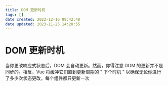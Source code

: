 ```yaml
---
title: DOM 更新时机
tags: []
date created: 2022-12-16 09:42:48
date updated: 2023-11-25 14:20:55
---
```


# DOM 更新时机

当你更改响应式状态后，DOM 会自动更新。然而，你得注意 DOM 的更新并不是同步的。相反，Vue 将缓冲它们直到更新周期的 " 下个时机 " 以确保无论你进行了多少次状态更改，每个组件都只更新一次


